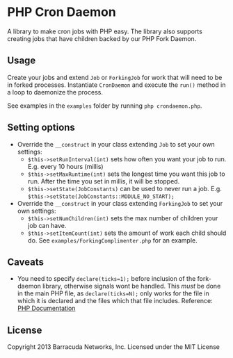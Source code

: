 # PHP Cron Daemon
A library to make cron jobs with PHP easy. The library also supports creating jobs that have children backed by our
PHP Fork Daemon.

## Usage
Create your jobs and extend ``Job`` or ``ForkingJob`` for work that will need to be in forked processes.
Instantiate ``CronDaemon`` and execute the ``run()`` method in a loop to daemonize the process.

See examples in the ``examples`` folder by running ``php crondaemon.php``.

## Setting options
-   Override the ``__construct`` in your class extending ``Job`` to set your own settings:
    -   ``$this->setRunInterval(int)`` sets how often you want your job to run. E.g. every 10 hours (millis)
    -   ``$this->setMaxRuntime(int)`` sets the longest time you want this job to run. After the time you set in millis, it will be stopped.
    -   ``$this->setState(JobConstants)`` can be used to never run a job. E.g. ``$this->setState(JobConstants::MODULE_NO_START);``
-   Override the ``__construct`` in your class extending ``ForkingJob`` to set your own settings:
    -   ``$this->setNumChildren(int)`` sets the max number of children your job can have.
    -   ``$this->setItemCount(int)`` sets the amount of work each child should do. See ``examples/ForkingComplimenter.php`` for an example.

## Caveats
-	You need to specify ``declare(ticks=1);`` before inclusion of the fork-daemon library, otherwise signals wont be handled. This *must* be done in the main PHP file, as ``declare(ticks=N);`` only works for the file in which it is declared and the files which that file includes. Reference: [PHP Documentation](http://php.net/manual/en/control-structures.declare.php#control-structures.declare.ticks)

## License
Copyright 2013 Barracuda Networks, Inc.
Licensed under the MIT License